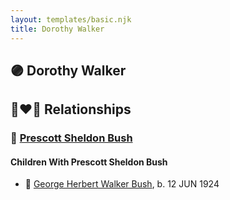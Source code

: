 ```yaml
---
layout: templates/basic.njk
title: Dorothy Walker
---
```

## 🟣 Dorothy Walker


## 👩‍❤️‍👨 Relationships

### 🔵 [Prescott Sheldon Bush](/people/9/99501197)

#### Children With Prescott Sheldon Bush
* 🔵 [George Herbert Walker Bush](/people/8/89339690), b. 12 JUN 1924